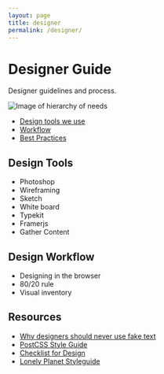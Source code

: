 ```yaml
---
layout: page
title: designer
permalink: /designer/
---
```


# Designer Guide

Designer guidelines and process.

![Image of hierarchy of needs](https://raw.githubusercontent.com/hypenotic/handbook/gh-pages/src/images/hierarchy-of-needs.png)

* [Design tools we use](#development-tools-we-use)
* [Workflow](#git-workflow)
* [Best Practices](#best-practices)

## Design Tools

* Photoshop 
* Wireframing
* Sketch
* White board
* Typekit
* Framerjs
* Gather Content

## Design Workflow

* Designing in the browser
* 80/20 rule
* Visual inventory

## Resources
* [Why designers should never use fake text](]http://thenextweb.com/dd/2015/04/09/why-designers-should-never-use-fake-text/)
* [PostCSS Style Guide](https://github.com/morishitter/postcss-style-guide)
* [Checklist for Design](http://www.hailpixel.com/articles/checklist-for-design)
* [Lonely Planet Styleguide](http://rizzo.lonelyplanet.com/styleguide/design-elements/colours)
